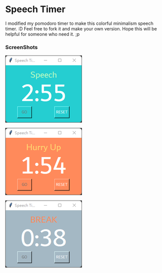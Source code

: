 # Speech Timer

I modified my pomodoro timer to make this colorful minimalism speech timer. :D
Feel free to fork it and make your own version.
Hope this will be helpful for someone who need it. ;p

### ScreenShots
![img.png](screenshots/img.png)

![img.png](screenshots/hurryup.png)

![img.png](screenshots/break.png)
